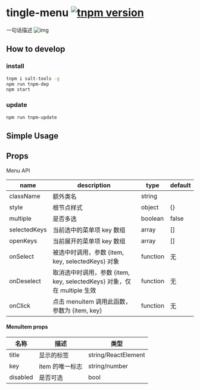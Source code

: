 # tingle-menu [![tnpm version](http://web.npm.alibaba-inc.com/badge/v/@ali/tingle-menu.svg?style=flat-square)](http://web.npm.alibaba-inc.com/package/@ali/tingle-menu)
一句话描述
![img](https://img.alicdn.com/tfs/TB11PhARVXXXXXDXFXXXXXXXXXX-337-855.png)


## How to develop

### install

```bash
tnpm i salt-tools -g
npm run tnpm-dep
npm start
```

### update

```bash
npm run tnpm-update
```

## Simple Usage

## Props

Menu API

| name     | description    | type     | default
|----------|----------------|----------|--------|
|className| 额外类名 | string | |
|style | 根节点样式 | object | {} |
|multiple | 是否多选 | boolean | false |
|selectedKeys | 当前选中的菜单项 key 数组 | array | [] |
|openKeys | 当前展开的菜单项 key 数组 | array | [] |
|onSelect | 被选中时调用，参数 {item, key, selectedKeys} 对象 | function | 无 |
|onDeselect | 取消选中时调用，参数 {item, key, selectedKeys} 对象，仅在 multiple 生效 | function | 无 |
|onClick | 点击 menuitem 调用此函数，参数为 {item, key} | function | 无 |

#### MenuItem props

|名称|描述|类型|
|----|---|---|
|title|显示的标签|string/ReactElement|
|key|item 的唯一标志| string/number |
|disabled|是否可选| bool|

